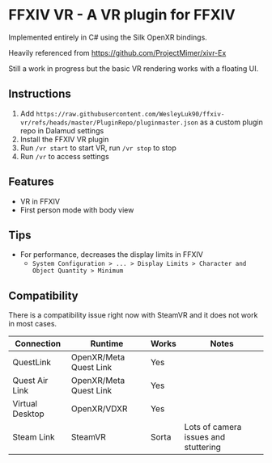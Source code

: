 # FFXIV VR - A VR plugin for FFXIV

Implemented entirely in C# using the Silk OpenXR bindings.

Heavily referenced from https://github.com/ProjectMimer/xivr-Ex

Still a work in progress but the basic VR rendering works with a floating UI.

## Instructions

1. Add `https://raw.githubusercontent.com/WesleyLuk90/ffxiv-vr/refs/heads/master/PluginRepo/pluginmaster.json` as a custom plugin repo in Dalamud settings
2. Install the FFXIV VR plugin
3. Run `/vr start` to start VR, run `/vr stop` to stop
4. Run `/vr` to access settings

## Features
* VR in FFXIV
* First person mode with body view

## Tips
* For performance, decreases the display limits in FFXIV
  * `System Configuration > ... > Display Limits > Character and Object Quantity > Minimum`

## Compatibility

There is a compatibility issue right now with SteamVR and it does not work in most cases.

| Connection | Runtime | Works | Notes |
| --- | --- | --- | --- |
| QuestLink | OpenXR/Meta Quest Link | Yes |   |
| Quest Air Link | OpenXR/Meta Quest Link | Yes |   |
| Virtual Desktop | OpenXR/VDXR | Yes |   |
| Steam Link | SteamVR | Sorta | Lots of camera issues and stuttering |